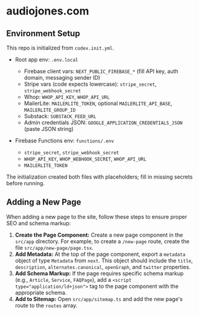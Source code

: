 # audiojones.com

## Environment Setup

This repo is initialized from `codex.init.yml`.

- Root app env: `.env.local`
  - Firebase client vars: `NEXT_PUBLIC_FIREBASE_*` (fill API key, auth domain, messaging sender ID)
  - Stripe vars (code expects lowercase): `stripe_secret`, `stripe_webhook_secret`
  - Whop: `WHOP_API_KEY`, `WHOP_API_URL`
  - MailerLite: `MAILERLITE_TOKEN`, optional `MAILERLITE_API_BASE`, `MAILERLITE_GROUP_ID`
  - Substack: `SUBSTACK_FEED_URL`
  - Admin credentials JSON: `GOOGLE_APPLICATION_CREDENTIALS_JSON` (paste JSON string)

- Firebase Functions env: `functions/.env`
  - `stripe_secret`, `stripe_webhook_secret`
  - `WHOP_API_KEY`, `WHOP_WEBHOOK_SECRET`, `WHOP_API_URL`
  - `MAILERLITE_TOKEN`

The initialization created both files with placeholders; fill in missing secrets before running.

## Adding a New Page

When adding a new page to the site, follow these steps to ensure proper SEO and schema markup:

1.  **Create the Page Component:** Create a new page component in the `src/app` directory. For example, to create a `/new-page` route, create the file `src/app/new-page/page.tsx`.
2.  **Add Metadata:** At the top of the page component, export a `metadata` object of type `Metadata` from `next`. This object should include the `title`, `description`, `alternates.canonical`, `openGraph`, and `twitter` properties.
3.  **Add Schema Markup:** If the page requires specific schema markup (e.g., `Article`, `Service`, `FAQPage`), add a `<script type="application/ld+json">` tag to the page component with the appropriate schema.
4.  **Add to Sitemap:** Open `src/app/sitemap.ts` and add the new page's route to the `routes` array.
